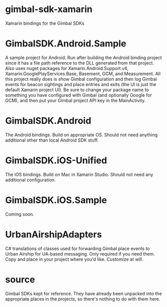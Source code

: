 # gimbal-sdk-xamarin
Xamarin bindings for the Gimbal SDKs

# GimbalSDK.Android.Sample
A sample project for Android.  Run after building the Android binding project since it has a file path reference to the DLL generated from that project. Also uses nuget packages for Xamarin.Android.Support.v4, Xamarin.GooglePlayServices.Base, Basement, GCM, and Measurement. All this project really does is show Gimbal configuration and then log Gimbal events for beacon sightings and place entries and exits (the UI is just the default Xamarin project UI).  Be sure to change your package name to something you have configured with Gimbal (and optionally Google for GCM), and then put your Gimbal project API key in the MainActivity.

# GimbalSDK.Android
The Android bindings.  Build on appropriate OS.  Should not need anything additional other than local Android SDK stuff.

# GimbalSDK.iOS-Unified
The iOS bindings.  Build on Mac in Xamarin Studio.  Should not need any additional configuration.

# GimbalSDK.iOS.Sample
Coming soon.

# UrbanAirshipAdapters
C# translations of classes used for forwarding Gimbal place events to Urban Airship for UA-based messaging.  Only required if you need them.  Copy and place in your project where you'd like.  Customize at will.

# source
Gimbal SDKs kept for reference.  They have already been unpacked into the appropriate places in the projects, so there's nothing to do with them here.
